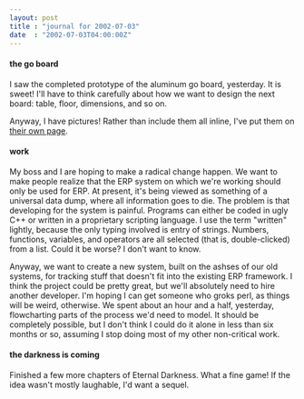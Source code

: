 ```yaml
---
layout: post
title : "journal for 2002-07-03"
date  : "2002-07-03T04:00:00Z"
---
```

<h4>the go board</h4>I saw the completed prototype of the aluminum go board, yesterday.  It is sweet!  I'll have to think carefully about how we want to design the next board:  table, floor, dimensions, and so on.

Anyway, I have pictures!  Rather than include them all inline, I've put them on  <a href='/images/go_board/'>their own page</a>.<h4>work</h4>My boss and I are hoping to make a radical change happen.  We want to make people realize that the ERP system on which we're working should only be used for ERP.  At present, it's being viewed as something of a universal data dump, where all information goes to die.  The problem is that developing for the system is painful.  Programs can either be coded in ugly C++ or written in a proprietary scripting language.  I use the term "written" lightly, because the only typing involved is entry of strings.  Numbers, functions, variables, and operators are all selected (that is, double-clicked) from a list.  Could it be worse?  I don't want to know.

Anyway, we want to create a new system, built on the ashses of our old systems, for tracking stuff that doesn't fit into the existing ERP framework.  I think the project could be pretty great, but we'll absolutely need to hire another developer.  I'm hoping I can get someone who groks perl, as things will be weird, otherwise.  We spent about an hour and a half, yesterday, flowcharting parts of the process we'd need to model.  It should be completely possible, but I don't think I could do it alone in less than six months or so, assuming I stop doing most of my other non-critical work.<h4>the darkness is coming</h4>Finished a few more chapters of Eternal Darkness.  What a fine game!  If the idea wasn't mostly laughable, I'd want a sequel.

